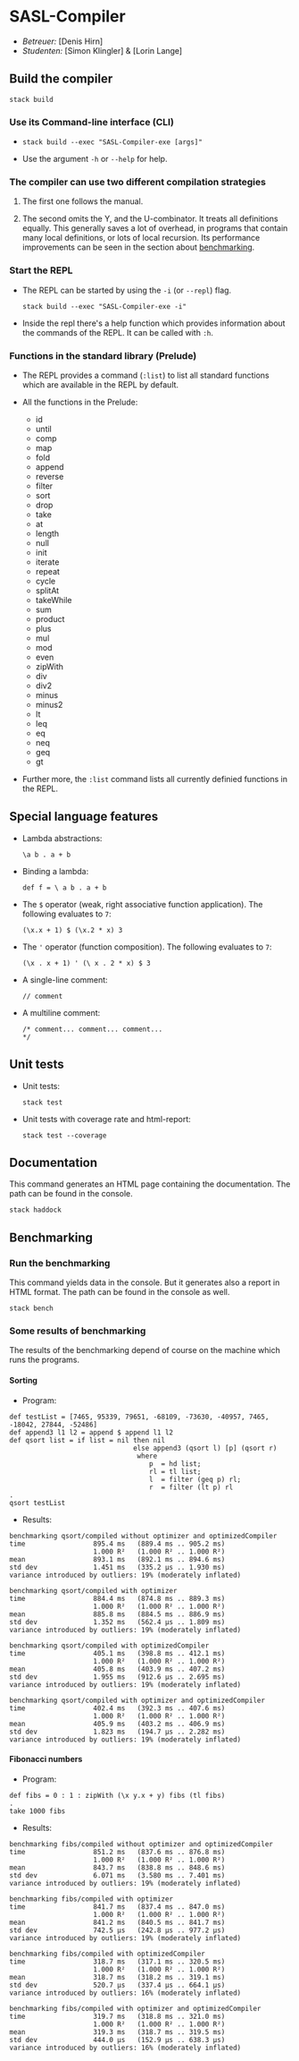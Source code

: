 # SASL-Compiler


- _Betreuer:_ [Denis Hirn]
- _Studenten:_ [Simon Klingler] & [Lorin Lange]

## Build the compiler ##

<pre><code>stack build</code></pre>

### Use its Command-line interface (CLI) ###

*   <pre><code>stack build --exec "SASL-Compiler-exe [args]"</code></pre>

*   Use the argument `-h` or `--help` for help.

### The compiler can use two different compilation strategies ###

1. The first one follows the manual.

2. The second omits the Y, and the U-combinator. It treats all definitions equally.
   This generally saves a lot of overhead, in programs that contain many local definitions, or lots of local recursion.
   Its performance improvements can be seen in the section about [benchmarking](#benchmarking).


### Start the REPL ###

*   The REPL can be started by using the `-i` (or `--repl`) flag.
     <pre><code>stack build --exec "SASL-Compiler-exe -i"</code></pre>
*    Inside the repl there's a help function which provides information about the commands of the REPL.
It can be called with `:h`.

### Functions in the standard library (Prelude) ###

*    The REPL provides a command (`:list`) to list all standard functions which are available in the REPL by default.

*    All the functions in the Prelude:
     * id
     * until
     * comp
     * map
     * fold
     * append
     * reverse
     * filter
     * sort
     * drop
     * take
     * at
     * length
     * null
     * init
     * iterate
     * repeat
     * cycle
     * splitAt
     * takeWhile
     * sum
     * product
     * plus
     * mul
     * mod
     * even
     * zipWith
     * div
     * div2
     * minus
     * minus2
     * lt
     * leq
     * eq
     * neq
     * geq
     * gt

*    Further more, the `:list` command lists all currently definied functions in the REPL.

## Special language features ##
*   Lambda abstractions:
        <pre><code>\a b . a + b</code></pre>
*   Binding a lambda:
        <pre><code>def f = \\ a b . a + b</code></pre>
*   The `$` operator (weak, right associative function application). The following evaluates to `7`:
        <pre><code>(\\x.x + 1) $ (\\x.2 * x) 3</code></pre>
*   The `'` operator (function composition). The following evaluates to `7`:
        <pre><code>(\\x . x + 1) ' (\\ x . 2 * x) $ 3 </code></pre>
*   A single-line comment:
        <pre><code>// comment</code></pre>
*   A multiline comment:
        <pre><code>/* comment...
        comment...
        comment... */</code></pre>

## Unit tests ##

*   Unit tests:
    <pre><code>stack test</code></pre>

*   Unit tests with coverage rate and html-report:
    <pre><code>stack test --coverage</code></pre>

## Documentation ##
This command generates an HTML page containing the documentation.
The path can be found in the console.
<pre><code>stack haddock</code></pre>

## Benchmarking ##
### Run the benchmarking ###
This command yields data in the console.
But it generates also a report in HTML format.
The path can be found in the console as well.

<pre><code>stack bench</code></pre>

### Some results of benchmarking ###
The results of the benchmarking depend of course on the 
machine which runs the programs.

#### Sorting ####

* Program:  
<pre><code>def testList = [7465, 95339, 79651, -68109, -73630, -40957, 7465, -18042, 27844, -52486]
def append3 l1 l2 = append $ append l1 l2
def qsort list = if list = nil then nil
                               else append3 (qsort l) [p] (qsort r)
                                where
                                   p  = hd list;
                                   rl = tl list;
                                   l  = filter (geq p) rl;
                                   r  = filter (lt p) rl
.
qsort testList</code></pre>

* Results:
<pre><code>benchmarking qsort/compiled without optimizer and optimizedCompiler
time                 895.4 ms   (889.4 ms .. 905.2 ms)
                     1.000 R²   (1.000 R² .. 1.000 R²)
mean                 893.1 ms   (892.1 ms .. 894.6 ms)
std dev              1.451 ms   (335.2 μs .. 1.930 ms)
variance introduced by outliers: 19% (moderately inflated)

benchmarking qsort/compiled with optimizer
time                 884.4 ms   (874.8 ms .. 889.3 ms)
                     1.000 R²   (1.000 R² .. 1.000 R²)
mean                 885.8 ms   (884.5 ms .. 886.9 ms)
std dev              1.352 ms   (562.4 μs .. 1.809 ms)
variance introduced by outliers: 19% (moderately inflated)

benchmarking qsort/compiled with optimizedCompiler
time                 405.1 ms   (398.8 ms .. 412.1 ms)
                     1.000 R²   (1.000 R² .. 1.000 R²)
mean                 405.8 ms   (403.9 ms .. 407.2 ms)
std dev              1.955 ms   (912.6 μs .. 2.695 ms)
variance introduced by outliers: 19% (moderately inflated)

benchmarking qsort/compiled with optimizer and optimizedCompiler
time                 402.4 ms   (392.3 ms .. 407.6 ms)
                     1.000 R²   (1.000 R² .. 1.000 R²)
mean                 405.9 ms   (403.2 ms .. 406.9 ms)
std dev              1.823 ms   (194.7 μs .. 2.282 ms)
variance introduced by outliers: 19% (moderately inflated)</code></pre>

#### Fibonacci numbers ####

* Program:
<pre><code>def fibs = 0 : 1 : zipWith (\x y.x + y) fibs (tl fibs)
.
take 1000 fibs</code></pre>

* Results:
<pre><code>benchmarking fibs/compiled without optimizer and optimizedCompiler
time                 851.2 ms   (837.6 ms .. 876.8 ms)
                     1.000 R²   (1.000 R² .. 1.000 R²)
mean                 843.7 ms   (838.8 ms .. 848.6 ms)
std dev              6.071 ms   (3.580 ms .. 7.401 ms)
variance introduced by outliers: 19% (moderately inflated)

benchmarking fibs/compiled with optimizer
time                 841.7 ms   (837.4 ms .. 847.0 ms)
                     1.000 R²   (1.000 R² .. 1.000 R²)
mean                 841.2 ms   (840.5 ms .. 841.7 ms)
std dev              742.5 μs   (242.8 μs .. 977.2 μs)
variance introduced by outliers: 19% (moderately inflated)

benchmarking fibs/compiled with optimizedCompiler
time                 318.7 ms   (317.1 ms .. 320.5 ms)
                     1.000 R²   (1.000 R² .. 1.000 R²)
mean                 318.7 ms   (318.2 ms .. 319.1 ms)
std dev              520.7 μs   (337.4 μs .. 664.1 μs)
variance introduced by outliers: 16% (moderately inflated)

benchmarking fibs/compiled with optimizer and optimizedCompiler
time                 319.7 ms   (318.8 ms .. 321.0 ms)
                     1.000 R²   (1.000 R² .. 1.000 R²)
mean                 319.3 ms   (318.7 ms .. 319.5 ms)
std dev              444.0 μs   (152.9 μs .. 638.3 μs)
variance introduced by outliers: 16% (moderately inflated)</code></pre>
